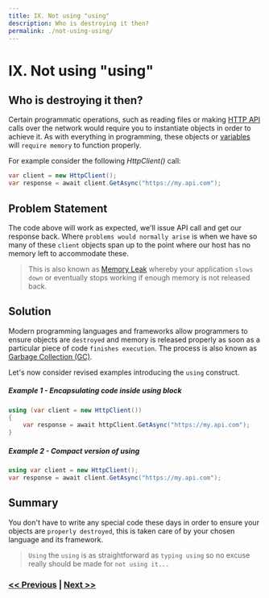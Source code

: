 ```yaml
---
title: IX. Not using "using"
description: Who is destroying it then?
permalink: ./not-using-using/
---
```


# IX. Not using "using"

## Who is destroying it then?

Certain programmatic operations, such as reading files or making [HTTP API](https://en.wikipedia.org/wiki/Web_API) calls over the network would require you to instantiate objects in order to achieve it. As with everything in programming, these objects or [variables](/one-trick-pony-variables) will `require memory` to function properly.

For example consider the following *HttpClient()* call:

```csharp
var client = new HttpClient();
var response = await client.GetAsync("https://my.api.com");
```

## Problem Statement

The code above will work as expected, we'll issue API call and get our response back. Where `problems would normally arise` is when we have so many of these `client` objects span up to the point where our host has no memory left to accommodate these.

> This is also known as [Memory Leak](https://en.wikipedia.org/wiki/Memory_leak) whereby your application `slows down` or eventually stops working if enough memory is not released back.

## Solution

Modern programming languages and frameworks allow programmers to ensure objects are `destroyed` and memory is released properly as soon as a particular piece of code `finishes execution`. The process is also known as [Garbage Collection (GC)](https://en.wikipedia.org/wiki/Garbage_collection_(computer_science)).

Let's now consider revised examples introducing the `using` construct. 

##### Example 1 - Encapsulating code inside *using* block

```csharp
using (var client = new HttpClient())
{
    var response = await httpClient.GetAsync("https://my.api.com");
}
```

##### Example 2 - Compact version of *using*

```csharp
using var client = new HttpClient();
var response = await client.GetAsync("https://my.api.com");
```

## Summary

You don't have to write any special code these days in order to ensure your objects are `properly destroyed`, this is taken care of by your chosen language and its framework.

> `Using` the `using` is as straightforward as `typing using` so no excuse really should be made for `not using it...`

### [<< Previous](/logic-in-wrong-places) | [Next >>](/no-inheritance)